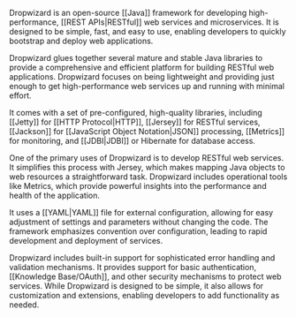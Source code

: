 Dropwizard is an open-source [[Java]] framework for developing high-performance, [[REST APIs|RESTful]] web services and microservices. It is designed to be simple, fast, and easy to use, enabling developers to quickly bootstrap and deploy web applications.

Dropwizard glues together several mature and stable Java libraries to provide a comprehensive and efficient platform for building RESTful web applications. Dropwizard focuses on being lightweight and providing just enough to get high-performance web services up and running with minimal effort.

It comes with a set of pre-configured, high-quality libraries, including [[Jetty]] for [[HTTP Protocol|HTTP]], [[Jersey]] for RESTful services, [[Jackson]] for [[JavaScript Object Notation|JSON]] processing, [[Metrics]] for monitoring, and [[JDBI|JDBI]] or Hibernate for database access.

One of the primary uses of Dropwizard is to develop RESTful web services. It simplifies this process with Jersey, which makes mapping Java objects to web resources a straightforward task. Dropwizard includes operational tools like Metrics, which provide powerful insights into the performance and health of the application.

It uses a [[YAML|YAML]] file for external configuration, allowing for easy adjustment of settings and parameters without changing the code. The framework emphasizes convention over configuration, leading to rapid development and deployment of services.

Dropwizard includes built-in support for sophisticated error handling and validation mechanisms. It provides support for basic authentication, [[Knowledge Base/OAuth]], and other security mechanisms to protect web services. While Dropwizard is designed to be simple, it also allows for customization and extensions, enabling developers to add functionality as needed.
